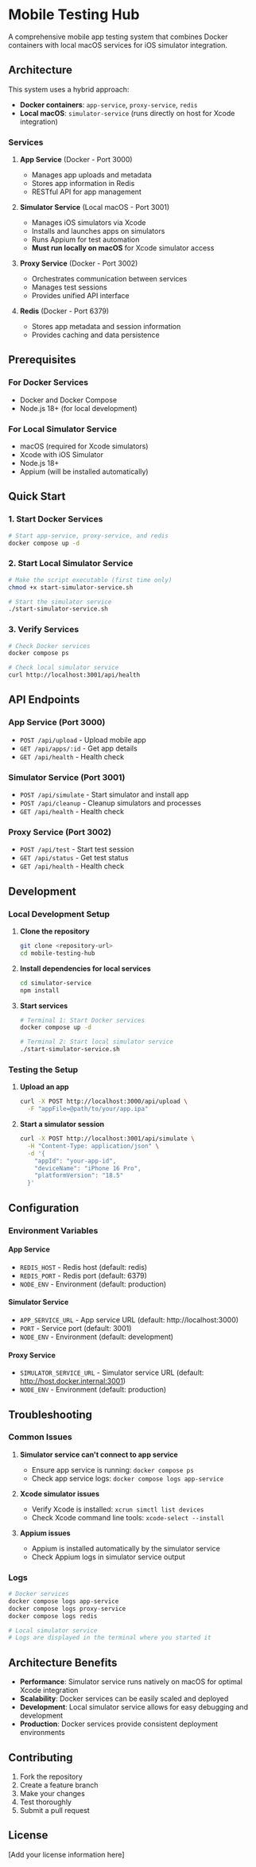 # Mobile Testing Hub

A comprehensive mobile app testing system that combines Docker containers with local macOS services for iOS simulator integration.

## Architecture

This system uses a hybrid approach:
- **Docker containers**: `app-service`, `proxy-service`, `redis`
- **Local macOS**: `simulator-service` (runs directly on host for Xcode integration)

### Services

1. **App Service** (Docker - Port 3000)
   - Manages app uploads and metadata
   - Stores app information in Redis
   - RESTful API for app management

2. **Simulator Service** (Local macOS - Port 3001)
   - Manages iOS simulators via Xcode
   - Installs and launches apps on simulators
   - Runs Appium for test automation
   - **Must run locally on macOS** for Xcode simulator access

3. **Proxy Service** (Docker - Port 3002)
   - Orchestrates communication between services
   - Manages test sessions
   - Provides unified API interface

4. **Redis** (Docker - Port 6379)
   - Stores app metadata and session information
   - Provides caching and data persistence

## Prerequisites

### For Docker Services
- Docker and Docker Compose
- Node.js 18+ (for local development)

### For Local Simulator Service
- macOS (required for Xcode simulators)
- Xcode with iOS Simulator
- Node.js 18+
- Appium (will be installed automatically)

## Quick Start

### 1. Start Docker Services

```bash
# Start app-service, proxy-service, and redis
docker compose up -d
```

### 2. Start Local Simulator Service

```bash
# Make the script executable (first time only)
chmod +x start-simulator-service.sh

# Start the simulator service
./start-simulator-service.sh
```

### 3. Verify Services

```bash
# Check Docker services
docker compose ps

# Check local simulator service
curl http://localhost:3001/api/health
```

## API Endpoints

### App Service (Port 3000)
- `POST /api/upload` - Upload mobile app
- `GET /api/apps/:id` - Get app details
- `GET /api/health` - Health check

### Simulator Service (Port 3001)
- `POST /api/simulate` - Start simulator and install app
- `POST /api/cleanup` - Cleanup simulators and processes
- `GET /api/health` - Health check

### Proxy Service (Port 3002)
- `POST /api/test` - Start test session
- `GET /api/status` - Get test status
- `GET /api/health` - Health check

## Development

### Local Development Setup

1. **Clone the repository**
   ```bash
   git clone <repository-url>
   cd mobile-testing-hub
   ```

2. **Install dependencies for local services**
   ```bash
   cd simulator-service
   npm install
   ```

3. **Start services**
   ```bash
   # Terminal 1: Start Docker services
   docker compose up -d
   
   # Terminal 2: Start local simulator service
   ./start-simulator-service.sh
   ```

### Testing the Setup

1. **Upload an app**
   ```bash
   curl -X POST http://localhost:3000/api/upload \
     -F "appFile=@path/to/your/app.ipa"
   ```

2. **Start a simulator session**
   ```bash
   curl -X POST http://localhost:3001/api/simulate \
     -H "Content-Type: application/json" \
     -d '{
       "appId": "your-app-id",
       "deviceName": "iPhone 16 Pro",
       "platformVersion": "18.5"
     }'
   ```

## Configuration

### Environment Variables

#### App Service
- `REDIS_HOST` - Redis host (default: redis)
- `REDIS_PORT` - Redis port (default: 6379)
- `NODE_ENV` - Environment (default: production)

#### Simulator Service
- `APP_SERVICE_URL` - App service URL (default: http://localhost:3000)
- `PORT` - Service port (default: 3001)
- `NODE_ENV` - Environment (default: development)

#### Proxy Service
- `SIMULATOR_SERVICE_URL` - Simulator service URL (default: http://host.docker.internal:3001)
- `NODE_ENV` - Environment (default: production)

## Troubleshooting

### Common Issues

1. **Simulator service can't connect to app service**
   - Ensure app service is running: `docker compose ps`
   - Check app service logs: `docker compose logs app-service`

2. **Xcode simulator issues**
   - Verify Xcode is installed: `xcrun simctl list devices`
   - Check Xcode command line tools: `xcode-select --install`

3. **Appium issues**
   - Appium is installed automatically by the simulator service
   - Check Appium logs in simulator service output

### Logs

```bash
# Docker services
docker compose logs app-service
docker compose logs proxy-service
docker compose logs redis

# Local simulator service
# Logs are displayed in the terminal where you started it
```

## Architecture Benefits

- **Performance**: Simulator service runs natively on macOS for optimal Xcode integration
- **Scalability**: Docker services can be easily scaled and deployed
- **Development**: Local simulator service allows for easy debugging and development
- **Production**: Docker services provide consistent deployment environments

## Contributing

1. Fork the repository
2. Create a feature branch
3. Make your changes
4. Test thoroughly
5. Submit a pull request

## License

[Add your license information here] 